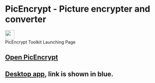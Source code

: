 # PicEncrypt - Picture encrypter and converter
<img src="picencrypt.svg" style="width:30px;"><br />
PicEncrypt Toolkit Launching Page
## [Open PicEncrypt](https://picencrypt.netlify.app/main.html)

 ## [Desktop app](https://github.com/picencrypt/PicEncrypt/releases), link is shown in blue.
